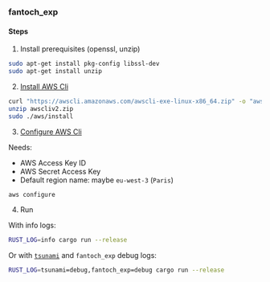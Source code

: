 ### fantoch_exp

#### Steps

1. Install prerequisites (openssl, unzip)

```bash
sudo apt-get install pkg-config libssl-dev
sudo apt-get install unzip
```

2. [Install AWS Cli](https://docs.aws.amazon.com/cli/latest/userguide/install-cliv2-linux.html)

```bash
curl "https://awscli.amazonaws.com/awscli-exe-linux-x86_64.zip" -o "awscliv2.zip"
unzip awscliv2.zip
sudo ./aws/install
```

3. [Configure AWS Cli](https://docs.aws.amazon.com/cli/latest/userguide/install-cliv2-linux.html)

Needs:
- AWS Access Key ID
- AWS Secret Access Key
- Default region name: maybe `eu-west-3` (`Paris`)

```bash
aws configure
```

4. Run

With info logs:
```bash
RUST_LOG=info cargo run --release
```

Or with [`tsunami`](https://github.com/jonhoo/tsunami) and `fantoch_exp` debug logs:
```bash
RUST_LOG=tsunami=debug,fantoch_exp=debug cargo run --release
```
